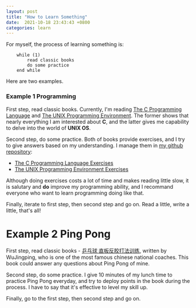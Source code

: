 ```yaml
---
layout: post
title: "How to Learn Something"
date:  2021-10-18 23:43:43 +0800
categories: learn
---
```


For myself, the process of learning something is:
```
    while (1)
        read classic books
        do some practice
    end while
```

Here are two examples.

### Example 1 Programming

First step, read classic books. Currently, I'm reading [The C Programming Language](https://www.amazon.com/Programming-Language-Dennis-M-Ritchie/dp/0876925964) and [The UNIX Programming Environment](https://www.amazon.com/Unix-Programming-Environment-Prentice-Hall-Software/dp/013937681X).
The former shows that nearly everything I am interested about **C**, and the latter gives me capability to delve into the world of **UNIX OS**.

Second step, do some practice. Both of books provide exercises, and I try to give answers based on my understanding. 
I manage them in [my github repository](https://github.com/guo-sj/):

- [The C Programming Language Exercises](https://github.com/guo-sj/c-language-exercise)
- [The UNIX Programming Environment Exercises](https://github.com/guo-sj/The-UNIX-Programming-Environment)

Although doing exercises costs a lot of time and makes reading little slow, it is salutary and **do** improve my programming ability, and I recommand everyone who want to learn programming doing like that.

Finally, iterate to first step, then second step and go on. Read a little, write a little, that's all!

# Example 2 Ping Pong

First step, read classic books - [乒乓球 直板反胶打法训练](https://book.douban.com/subject/3004601/), written by WuJingping, who is 
one of the most famous chinese national coaches. This book could answer any questions about Ping Pong of mine.

Second step, do some practice. I give 10 minutes of my lunch time to practice Ping Pong everyday, and try to deploy points in the book during the process. I have to say that it's effective to level my skill up.

Finally, go to the first step, then second step and go on.
